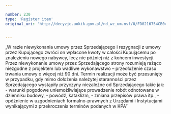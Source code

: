 ```yaml
---

number: 230
type: 'Register item'
original_uri: 'http://decyzje.uokik.gov.pl/nd_wz_um.nsf/0/FD0216754CB04556C12572DD00329492?OpenDocument'


---
```


„W razie niewykonania umowy przez Sprzedającego i rezygnacji z umowy przez Kupującego zwróci on wpłacone kwoty w całości Kupującemu po znalezieniu nowego nabywcy, lecz nie później niż z końcem inwestycji. Przez niewykonanie umowy przez Sprzedającego strony rozumieją rażąco niezgodne z projektem lub wadliwe wykonawstwo – przedłużenie czasu trwania umowy o więcej niż 90 dni. Termin realizacji może być przesunięty w przypadku, gdy mimo dołożenia należytej staranności przez Sprzedającego wystąpiły przyczyny niezależne od Sprzedającego takie jak: - warunki pogodowe uniemożliwiające prowadzenie robót odnotowane w dzienniku budowy, - powódź, kataklizm, - zmiana przepisów prawa itp., - opóźnienie w uzgodnieniach formalno-prawnych z Urzędami i Instytucjami wynikającymi z przekroczenia terminów podanych w KPA”
